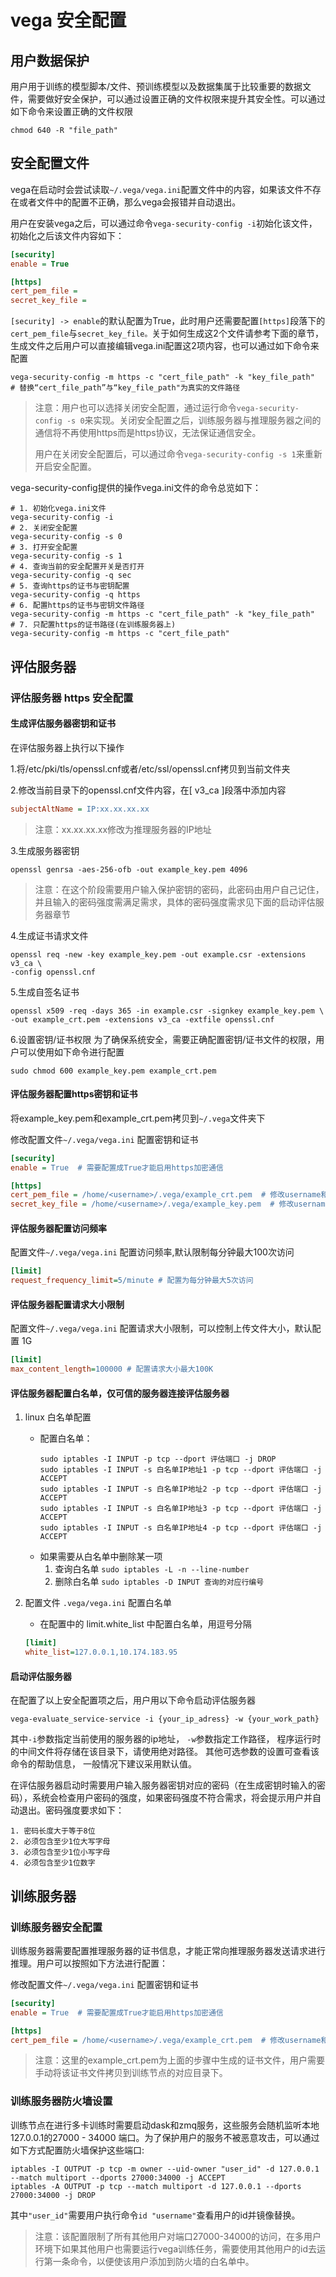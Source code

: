 # vega 安全配置
## 用户数据保护
用户用于训练的模型脚本/文件、预训练模型以及数据集属于比较重要的数据文件，需要做好安全保护，可以通过设置正确的文件权限来提升其安全性。可以通过如下命令来设置正确的文件权限
```shell
chmod 640 -R "file_path"
```

## 安全配置文件
vega在启动时会尝试读取```~/.vega/vega.ini```配置文件中的内容，如果该文件不存在或者文件中的配置不正确，那么vega会报错并自动退出。

用户在安装vega之后，可以通过命令```vega-security-config -i```初始化该文件，初始化之后该文件内容如下：
```ini
[security]
enable = True

[https]
cert_pem_file =
secret_key_file =
```
```[security] -> enable```的默认配置为True，此时用户还需要配置```[https]```段落下的```cert_pem_file```与```secret_key_file。```关于如何生成这2个文件请参考下面的章节，生成文件之后用户可以直接编辑vega.ini配置这2项内容，也可以通过如下命令来配置
```shell
vega-security-config -m https -c "cert_file_path" -k "key_file_path"
# 替换“cert_file_path”与“key_file_path"为真实的文件路径
```

> 注意：用户也可以选择关闭安全配置，通过运行命令```vega-security-config -s 0```来实现。关闭安全配置之后，训练服务器与推理服务器之间的通信将不再使用https而是https协议，无法保证通信安全。
> 
> 用户在关闭安全配置后，可以通过命令```vega-security-config -s 1```来重新开启安全配置。
> 

vega-security-config提供的操作vega.ini文件的命令总览如下：
```shell
# 1. 初始化vega.ini文件
vega-security-config -i
# 2. 关闭安全配置
vega-security-config -s 0
# 3. 打开安全配置
vega-security-config -s 1
# 4. 查询当前的安全配置开关是否打开
vega-security-config -q sec
# 5. 查询https的证书与密钥配置
vega-security-config -q https
# 6. 配置https的证书与密钥文件路径
vega-security-config -m https -c "cert_file_path" -k "key_file_path"
# 7. 只配置https的证书路径(在训练服务器上)
vega-security-config -m https -c "cert_file_path"
```

## 评估服务器
### 评估服务器 https 安全配置
#### 生成评估服务器密钥和证书

在评估服务器上执行以下操作

1.将/etc/pki/tls/openssl.cnf或者/etc/ssl/openssl.cnf拷贝到当前文件夹

2.修改当前目录下的openssl.cnf文件内容，在[ v3_ca ]段落中添加内容
```ini
subjectAltName = IP:xx.xx.xx.xx
```
> 注意：xx.xx.xx.xx修改为推理服务器的IP地址
> 
3.生成服务器密钥
```shell
openssl genrsa -aes-256-ofb -out example_key.pem 4096
```
> 注意：在这个阶段需要用户输入保护密钥的密码，此密码由用户自己记住，并且输入的密码强度需满足需求，具体的密码强度需求见下面的启动评估服务器章节
> 
4.生成证书请求文件
```shell
openssl req -new -key example_key.pem -out example.csr -extensions v3_ca \
-config openssl.cnf
```
5.生成自签名证书
```shell
openssl x509 -req -days 365 -in example.csr -signkey example_key.pem \
-out example_crt.pem -extensions v3_ca -extfile openssl.cnf
```
6.设置密钥/证书权限
为了确保系统安全，需要正确配置密钥/证书文件的权限，用户可以使用如下命令进行配置
```shell
sudo chmod 600 example_key.pem example_crt.pem
```

#### 评估服务器配置https密钥和证书
将example_key.pem和example_crt.pem拷贝到```~/.vega```文件夹下

修改配置文件`~/.vega/vega.ini` 配置密钥和证书
```ini
[security]
enable = True  # 需要配置成True才能启用https加密通信

[https]
cert_pem_file = /home/<username>/.vega/example_crt.pem  # 修改username和证书文件名
secret_key_file = /home/<username>/.vega/example_key.pem  # 修改username和密钥文件名
```


#### 评估服务器配置访问频率
配置文件`~/.vega/vega.ini` 配置访问频率,默认限制每分钟最大100次访问
```ini
[limit]
request_frequency_limit=5/minute # 配置为每分钟最大5次访问
```

#### 评估服务器配置请求大小限制
配置文件`~/.vega/vega.ini` 配置请求大小限制，可以控制上传文件大小，默认配置 1G
```ini
[limit]
max_content_length=100000 # 配置请求大小最大100K 
```

#### 评估服务器配置白名单，仅可信的服务器连接评估服务器
1. linux 白名单配置
    * 配置白名单：
        ```
        sudo iptables -I INPUT -p tcp --dport 评估端口 -j DROP
        sudo iptables -I INPUT -s 白名单IP地址1 -p tcp --dport 评估端口 -j ACCEPT
        sudo iptables -I INPUT -s 白名单IP地址2 -p tcp --dport 评估端口 -j ACCEPT
        sudo iptables -I INPUT -s 白名单IP地址3 -p tcp --dport 评估端口 -j ACCEPT
        sudo iptables -I INPUT -s 白名单IP地址4 -p tcp --dport 评估端口 -j ACCEPT
       ```
    * 如果需要从白名单中删除某一项
        1. 查询白名单 ```sudo iptables -L -n --line-number```
        2. 删除白名单 ```sudo iptables -D INPUT 查询的对应行编号```

2. 配置文件 `.vega/vega.ini` 配置白名单
    * 在配置中的 limit.white_list 中配置白名单，用逗号分隔
    ```ini
    [limit]
    white_list=127.0.0.1,10.174.183.95
    ```

#### 启动评估服务器
在配置了以上安全配置项之后，用户用以下命令启动评估服务器

```vega-evaluate_service-service -i {your_ip_adress} -w {your_work_path}```

其中`-i`参数指定当前使用的服务器的ip地址， 
`-w`参数指定工作路径， 程序运行时的中间文件将存储在该目录下，请使用绝对路径。 其他可选参数的设置可查看该命令的帮助信息， 一般情况下建议采用默认值。

在评估服务器启动时需要用户输入服务器密钥对应的密码（在生成密钥时输入的密码），系统会检查用户密码的强度，如果密码强度不符合需求，将会提示用户并自动退出。密码强度要求如下：
```
1. 密码长度大于等于8位
2. 必须包含至少1位大写字母
3. 必须包含至少1位小写字母
4. 必须包含至少1位数字
```

## 训练服务器
### 训练服务器安全配置
训练服务器需要配置推理服务器的证书信息，才能正常向推理服务器发送请求进行推理。用户可以按照如下方法进行配置：

修改配置文件`~/.vega/vega.ini` 配置密钥和证书
```ini
[security]
enable = True  # 需要配置成True才能启用https加密通信

[https]
cert_pem_file = /home/<username>/.vega/example_crt.pem  # 修改username和证书文件名
```
> 注意：这里的example_crt.pem为上面的步骤中生成的证书文件，用户需要手动将该证书文件拷贝到训练节点的对应目录下。

### 训练服务器防火墙设置
训练节点在进行多卡训练时需要启动dask和zmq服务，这些服务会随机监听本地127.0.0.1的27000 - 34000 端口。为了保护用户的服务不被恶意攻击，可以通过如下方式配置防火墙保护这些端口:

```shell
iptables -I OUTPUT -p tcp -m owner --uid-owner "user_id" -d 127.0.0.1 --match multiport --dports 27000:34000 -j ACCEPT
iptables -A OUTPUT -p tcp --match multiport -d 127.0.0.1 --dports 27000:34000 -j DROP
```
其中```"user_id"```需要用户执行命令```id "username"```查看用户的id并镜像替换。
> 注意：该配置限制了所有其他用户对端口27000-34000的访问，在多用户环境下如果其他用户也需要运行vega训练任务，需要使用其他用户的id去运行第一条命令，以便使该用户添加到防火墙的白名单中。
> 

